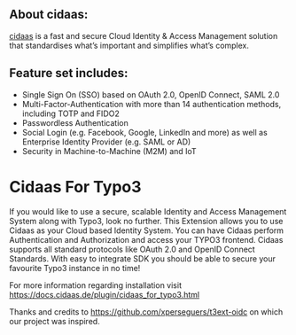 ## About cidaas:
[cidaas](https://www.cidaas.com)
 is a fast and secure Cloud Identity & Access Management solution that standardises what’s important and simplifies what’s complex.

## Feature set includes:
* Single Sign On (SSO) based on OAuth 2.0, OpenID Connect, SAML 2.0 
* Multi-Factor-Authentication with more than 14 authentication methods, including TOTP and FIDO2 
* Passwordless Authentication 
* Social Login (e.g. Facebook, Google, LinkedIn and more) as well as Enterprise Identity Provider (e.g. SAML or AD) 
* Security in Machine-to-Machine (M2M) and IoT

# Cidaas For Typo3

If you would like to use a secure, scalable Identity and Access Management System along with Typo3, look no further.
This Extension allows you to use Cidaas as your Cloud based Identity System. You can have Cidaas perform Authentication
and Authorization and access your TYPO3 frontend. Cidaas supports all standard protocols like OAuth 2.0 and OpenID Connect
Standards. With easy to integrate SDK you should be able to secure your favourite Typo3 instance in no time!


For more information regarding installation visit https://docs.cidaas.de/plugin/cidaas_for_typo3.html

Thanks and credits to https://github.com/xperseguers/t3ext-oidc on which our project was inspired.
